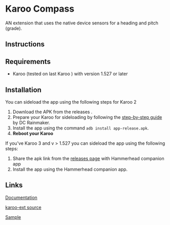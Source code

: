 # Karoo Compass 

AN extension that uses the native device sensors for a heading and pitch (grade).

## Instructions

## Requirements
- Karoo (tested on last Karoo ) with version 1.527 or later

## Installation

You can sideload the app using the following steps for Karoo 2

1. Download the APK from the releases .
1. Prepare your Karoo for sideloading by following the [step-by-step guide](https://www.dcrainmaker.com/2021/02/how-to-sideload-android-apps-on-your-hammerhead-karoo-1-karoo-2.html) by DC Rainmaker.
1. Install the app using the command `adb install app-release.apk`.
1. **Reboot your Karoo**

If you've Karoo 3 and v > 1.527 you can sideload the app using the following steps:

1. Share the apk link from the [releases page](https://github.com/currand/karoo-compass/releases) with Hammerhead companion app
2. Install the app using the Hammerhead companion app.

## Links

[Documentation](https://hammerheadnav.github.io/karoo-ext/index.html)

[karoo-ext source](https://github.com/hammerheadnav/karoo-ext)

[Sample](https://github.com/hammerheadnav/karoo-ext/tree/master/app)
